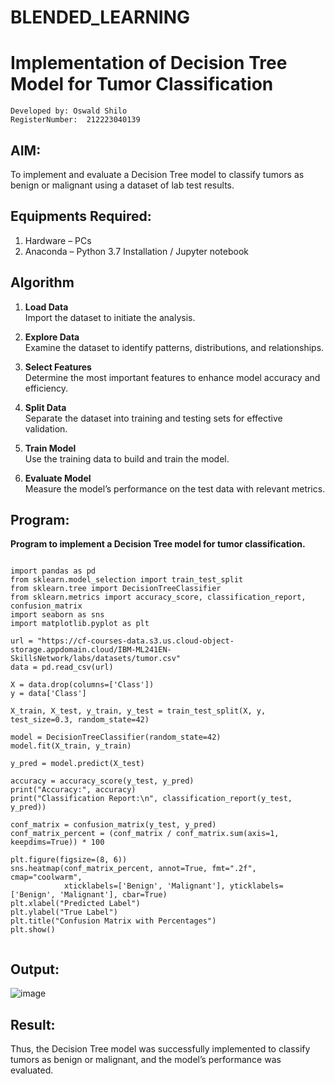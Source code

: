# BLENDED_LEARNING
# Implementation of Decision Tree Model for Tumor Classification

```
Developed by: Oswald Shilo
RegisterNumber:  212223040139
```
## AIM:
To implement and evaluate a Decision Tree model to classify tumors as benign or malignant using a dataset of lab test results.

## Equipments Required:
1. Hardware – PCs
2. Anaconda – Python 3.7 Installation / Jupyter notebook

## Algorithm
1. **Load Data**  
   Import the dataset to initiate the analysis.

2. **Explore Data**  
   Examine the dataset to identify patterns, distributions, and relationships.

3. **Select Features**  
   Determine the most important features to enhance model accuracy and efficiency.

4. **Split Data**  
   Separate the dataset into training and testing sets for effective validation.

5. **Train Model**  
   Use the training data to build and train the model.

6. **Evaluate Model**  
   Measure the model’s performance on the test data with relevant metrics.

## Program:

**Program to  implement a Decision Tree model for tumor classification.**

```

import pandas as pd
from sklearn.model_selection import train_test_split
from sklearn.tree import DecisionTreeClassifier
from sklearn.metrics import accuracy_score, classification_report, confusion_matrix
import seaborn as sns
import matplotlib.pyplot as plt

url = "https://cf-courses-data.s3.us.cloud-object-storage.appdomain.cloud/IBM-ML241EN-SkillsNetwork/labs/datasets/tumor.csv"
data = pd.read_csv(url)

X = data.drop(columns=['Class'])
y = data['Class']

X_train, X_test, y_train, y_test = train_test_split(X, y, test_size=0.3, random_state=42)

model = DecisionTreeClassifier(random_state=42)
model.fit(X_train, y_train)

y_pred = model.predict(X_test)

accuracy = accuracy_score(y_test, y_pred)
print("Accuracy:", accuracy)
print("Classification Report:\n", classification_report(y_test, y_pred))

conf_matrix = confusion_matrix(y_test, y_pred)
conf_matrix_percent = (conf_matrix / conf_matrix.sum(axis=1, keepdims=True)) * 100

plt.figure(figsize=(8, 6))
sns.heatmap(conf_matrix_percent, annot=True, fmt=".2f", cmap="coolwarm", 
            xticklabels=['Benign', 'Malignant'], yticklabels=['Benign', 'Malignant'], cbar=True)
plt.xlabel("Predicted Label")
plt.ylabel("True Label")
plt.title("Confusion Matrix with Percentages")
plt.show()


```

## Output:
![image](https://github.com/user-attachments/assets/efb52ccd-92d6-41e9-b674-ac7d588f6865)


## Result:
Thus, the Decision Tree model was successfully implemented to classify tumors as benign or malignant, and the model’s performance was evaluated.
